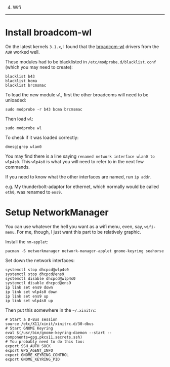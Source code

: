 04. Wifi
----------------------

Install broadcom-wl
=======================

On the latest kernels `3.1.x`, I found that the [broadcom-wl](https://aur.archlinux.org/packages/broadcom-wl/) drivers from the `AUR` worked well.

These modules had to be blacklisted in `/etc/modprobe.d/blacklist.conf` (which you may need to create):

```
blacklist b43
blacklist bcma
blacklist brcmsmac
```

To load the new module `wl`, first the other broadcoms will need to be unloaded:

    sudo modprobe -r b43 bcma brcmsmac

Then load `wl`:

    sudo modprobe wl

To check if it was loaded correctly:

    dmesg|grep wlan0

You may find there is a line saying `renamed network interface wlan0 to wlp4s0`. This `wlp4s0` is what you will need to refer to in the next few commands.

If you need to know what the other interfaces are named, run `ip addr`.

e.g. My thunderbolt-adaptor for ethernet, which normally would be called `eth0`, was renamed to `ens9`.

Setup NetworkManager
=======================

You can use whatever the hell you want as a wifi menu, even, say, `wifi-menu`. For me, though, I just want this part to be relatively graphic.

Install the `nm-applet`:

    pacman -S networkmanager network-manager-applet gnome-keyring seahorse

Set down the network interfaces:

    systemctl stop dhcpcd@wlp4s0
    systemctl stop dhcpcd@ens9
    systemctl disable dhcpcd@wlp4s0
    systemctl disable dhcpcd@ens9
    ip link set ens9 down
    ip link set wlp4s0 down
    ip link set ens9 up
    ip link set wlp4s0 up

Then put this somewhere in the `~/.xinitrc`:

```
# Start a D-Bus session
source /etc/X11/xinit/xinitrc.d/30-dbus
# Start GNOME Keyring
eval $(/usr/bin/gnome-keyring-daemon --start --components=gpg,pkcs11,secrets,ssh)
# You probably need to do this too:
export SSH_AUTH_SOCK
export GPG_AGENT_INFO
export GNOME_KEYRING_CONTROL
export GNOME_KEYRING_PID
```
